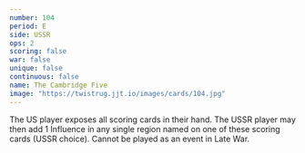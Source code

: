 ```yaml
---
number: 104
period: E
side: USSR
ops: 2
scoring: false
war: false
unique: false
continuous: false
name: The Cambridge Five
image: "https://twistrug.jjt.io/images/cards/104.jpg"
---
```

The US player exposes all scoring cards in their hand. The USSR player may then add 1 Influence in any single region named on one of these scoring cards (USSR choice). Cannot be played as an event in Late War.
